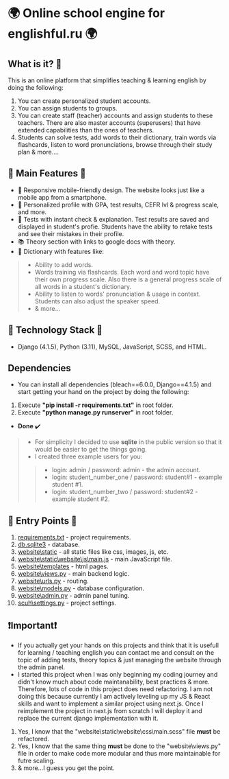 # 🌍 Online school engine for englishful.ru 🌍
## What is it? 🧐
This is an online platform that simplifies teaching & learning english by doing the following:
1. You can create personalized student accounts.
2. You can assign students to groups.
3. You can create staff (teacher) accounts and assign students to these teachers. There are also master accounts (superusers) that have extended capabilities than the ones of teachers.
4. Students can solve tests, add words to their dictionary, train words via flashcards, listen to word pronunciations, browse through their study plan & more....
## 🌟 Main Features 🌟
* 📱 Responsive mobile-friendly design. The website looks just like a mobile app from a smartphone.
* 🙋 Personalized profile with GPA, test results, CEFR lvl & progress scale, and more.
* 📑 Tests with instant check & explanation. Test results are saved and displayed in student's profie. Students have the ability to retake tests and see their mistakes in their profile.
* 📚 Theory section with links to google docs with theory.
* 📖 Dictionary with features like:
> * Ability to add words.
> * Words training via flashcards. Each word and word topic have their own progress scale. Also there is a general progress scale of all words in a student's dictionary.
> * Ability to listen to words' pronunciation & usage in context. Students can also adjust the speaker speed.
> * & more...

## 🔧 Technology Stack 🔧
* Django (4.1.5), Python (3.11), MySQL, JavaScript, SCSS, and HTML.

## Dependencies
* You can install all dependencies (bleach==6.0.0, Django==4.1.5) and start getting your hand on the project by doing the following:
1. Execute **"pip install -r requirements.txt"** in root folder.
2. Execute **"python manage.py runserver"** in root folder.
* **Done** ✔️
> * For simplicity I decided to use **sqlite** in the public version so that it would be easier to get the things going.
> * I created three example users for you:
>> * login: admin / password: admin - the admin account.
>> * login: student_number_one / password: student#1 - example student #1.
>> * login: student_number_two / password: student#2 - example student #2.

## &#128194; Entry Points &#128194;
1. [requirements.txt](https://github.com/wassupOG/englishful-public/blob/main/requirements.txt) - project requirements.
2. [db.sqlite3](https://github.com/wassupOG/englishful-public/blob/main/db.sqlite3) - database.
3. [website\static](https://github.com/wassupOG/englishful-public/tree/main/website/static/website) - all static files like css, images, js, etc.
4. [website\static\website\js\main.js](https://github.com/wassupOG/englishful-public/blob/main/website/static/website/js/main.js) - main JavaScript file.
5. [website\templates](https://github.com/wassupOG/englishful-public/tree/main/website/templates/website) - html pages.
6. [website\views.py](https://github.com/wassupOG/englishful-public/blob/main/website/views.py) - main backend logic.
7. [website\urls.py](https://github.com/wassupOG/englishful-public/blob/main/website/urls.py) - routing.
8. [website\models.py](https://github.com/wassupOG/englishful-public/blob/main/website/models.py) - database configuration.
9. [website\admin.py](https://github.com/wassupOG/englishful-public/blob/main/website/admin.py) - admin panel tuning.
10. [scuh\settings.py](https://github.com/wassupOG/englishful-public/blob/main/scuh/settings.py) - project settings.

## ❗Important❗
* If you actually get your hands on this projects and think that it is usefull for learning / teaching english you can contact me and consult on the topic of adding tests, theory topics & just managing the website through the admin panel.
* I started this project when I was only beginning my coding journey and didn't know much about code maintanability, best practices & more. Therefore, lots of code in this project does need refactoring. I am not doing this because currently I am actively leveling up my JS & React skills and want to implement a similar project using next.js. Once I reimplement the project in next.js from scratch I will deploy it and replace the current django implementation with it.
1. Yes, I know that the "website\static\website\css\main.scss" file **must** be refactored.
2. Yes, I know that the same thing **must** be done to the "website\views.py" file in order to make code more modular and thus more maintainable for futre scaling.
3. & more...I guess you get the point.
